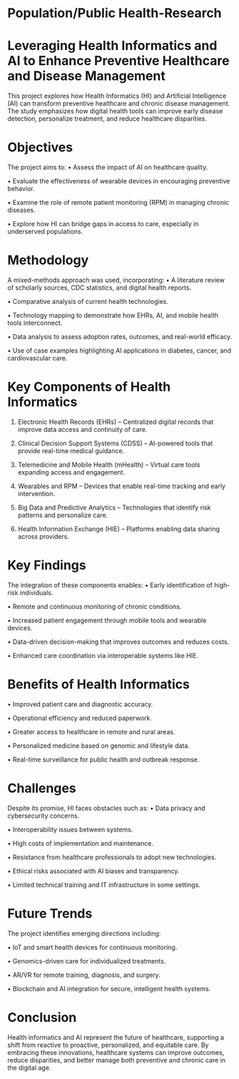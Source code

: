 # Population/Public Health-Research

# Leveraging Health Informatics and AI to Enhance Preventive Healthcare and Disease Management
This project explores how Health Informatics (HI) and Artificial Intelligence (AI) can transform preventive healthcare and chronic disease management.  The study emphasizes how digital health tools can improve early disease detection, personalize treatment, and reduce healthcare disparities.

# Objectives
The project aims to:
•	Assess the impact of AI on healthcare quality.

•	Evaluate the effectiveness of wearable devices in encouraging preventive behavior.

•	Examine the role of remote patient monitoring (RPM) in managing chronic diseases.

•	Explore how HI can bridge gaps in access to care, especially in underserved populations.

# Methodology

A mixed-methods approach was used, incorporating:
•	A literature review of scholarly sources, CDC statistics, and digital health reports.

•	Comparative analysis of current health technologies.

•	Technology mapping to demonstrate how EHRs, AI, and mobile health tools interconnect.

•	Data analysis to assess adoption rates, outcomes, and real-world efficacy.

•	Use of case examples highlighting AI applications in diabetes, cancer, and cardiovascular care.

# Key Components of Health Informatics
1.	Electronic Health Records (EHRs) – Centralized digital records that improve data access and continuity of care.
	
2.	Clinical Decision Support Systems (CDSS) – AI-powered tools that provide real-time medical guidance.
	
3.	Telemedicine and Mobile Health (mHealth) – Virtual care tools expanding access and engagement.
	
4.	Wearables and RPM – Devices that enable real-time tracking and early intervention.
	
5.	Big Data and Predictive Analytics – Technologies that identify risk patterns and personalize care.
	
6.	Health Information Exchange (HIE) – Platforms enabling data sharing across providers.
	
# Key Findings
The integration of these components enables:
•	Early identification of high-risk individuals.

•	Remote and continuous monitoring of chronic conditions.

•	Increased patient engagement through mobile tools and wearable devices.

•	Data-driven decision-making that improves outcomes and reduces costs.

•	Enhanced care coordination via interoperable systems like HIE.

# Benefits of Health Informatics
•	Improved patient care and diagnostic accuracy.

•	Operational efficiency and reduced paperwork.

•	Greater access to healthcare in remote and rural areas.

•	Personalized medicine based on genomic and lifestyle data.

•	Real-time surveillance for public health and outbreak response.

# Challenges
Despite its promise, HI faces obstacles such as:
•	Data privacy and cybersecurity concerns.

•	Interoperability issues between systems.

•	High costs of implementation and maintenance.

•	Resistance from healthcare professionals to adopt new technologies.

•	Ethical risks associated with AI biases and transparency.

•	Limited technical training and IT infrastructure in some settings.

# Future Trends
The project identifies emerging directions including:

•	IoT and smart health devices for continuous monitoring.

•	Genomics-driven care for individualized treatments.

•	AR/VR for remote training, diagnosis, and surgery.

•	Blockchain and AI integration for secure, intelligent health systems.

# Conclusion

Health informatics and AI represent the future of healthcare, supporting a shift from reactive to proactive, personalized, and equitable care. By embracing these innovations, healthcare systems can improve outcomes, reduce disparities, and better manage both preventive and chronic care in the digital age.
